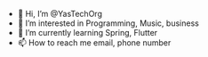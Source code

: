 - 👋 Hi, I’m @YasTechOrg
- 👀 I’m interested in Programming, Music, business
- 🌱 I’m currently learning Spring, Flutter
- 📫 How to reach me email, phone number

<!---
YasTechOrg/YasTechOrg is a ✨ special ✨ repository because its `README.md` (this file) appears on your GitHub profile.
You can click the Preview link to take a look at your changes.
--->
